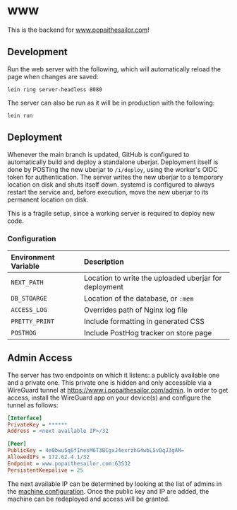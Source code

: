 # www #

This is the backend for www.popaithesailor.com!

## Development ##

Run the web server with the following, which will automatically reload the page
when changes are saved:

    lein ring server-headless 8080

The server can also be run as it will be in production with the following:

    lein run

## Deployment ##

Whenever the main branch is updated, GitHub is configured to automatically build
and deploy a standalone uberjar. Deployment itself is done by POSTing the new
uberjar to `/i/deploy`, using the worker's OIDC token for authentication. The
server writes the new uberjar to a temporary location on disk and shuts itself
down. systemd is configured to always restart the service and, before execution,
move the new uberjar to its permanent location on disk.

This is a fragile setup, since a working server is required to deploy new code.

### Configuration ###

| Environment Variable | Description                                           |
|:---------------------|:------------------------------------------------------|
| `NEXT_PATH`          | Location to write the uploaded uberjar for deployment |
| `DB_STOARGE`         | Location of the database, or `:mem`                   |
| `ACCESS_LOG`         | Overrides path of Nginx log file                      |
| `PRETTY_PRINT`       | Include formatting in generated CSS                   |
| `POSTHOG`            | Include PostHog tracker on store page                 |

## Admin Access ##

The server has two endpoints on which it listens: a publicly available one and a
private one. This private one is hidden and only accessible via a WireGuard
tunnel at <https://www.i.popaithesailor.com/admin>. In order to get access, install
the WireGuard app on your device(s) and configure the tunnel as follows:

```ini
[Interface]
PrivateKey = ******
Address = <next available IP>/32

[Peer]
PublicKey = 4e0bwu5q6fInesM6T3BCgxJ4exrzhG4wbL5vDqJ3gAM=
AllowedIPs = 172.62.4.1/32
Endpoint = www.popaithesailor.com:63532
PersistentKeepalive = 25
```

The next available IP can be determined by looking at the list of admins in the
[machine configuration](./nixops.nix). Once the public key and IP are added, the
machine can be redeployed and access will be granted.
